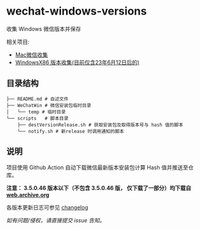# wechat-windows-versions
收集 Windows 微信版本并保存

相关项目: 
* [Mac微信收集](https://github.com/zsbai/wechat-versions)
* [WindowsX86 版本收集(目前仅含23年6月12日后的)](https://github.com/tom-snow/wechat-windows-versions-x86)

## 目录结构
```shell
├── README.md # 自述文件
├── WeChatWin # 微信安装包临时目录
│   └── temp # 临时目录
└── scripts   # 脚本目录
    ├── destVersionRelease.sh # 获取安装包及取得版本号与 hash 值的脚本
    └── notify.sh # 新release 时调用通知的脚本
```

## 说明
项目使用 Github Action 自动下载微信最新版本安装包计算 Hash 值并推送至仓库。

**注意： 3.5.0.46 版本以下（不包含 3.5.0.46 版， 仅下载了一部分）均下载自 [web.archive.org](https://web.archive.org/web/*/https://pc.weixin.qq.com/)**

各版本更新日志可参见 [changelog](https://weixin.qq.com/cgi-bin/readtemplate?lang=zh_CN&t=weixin_faq_list&head=true)

*如有问题/侵权，请直接提交 issue 告知。*
